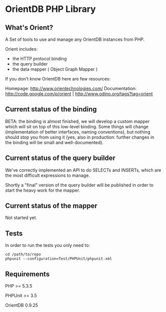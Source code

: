 # OrientDB PHP Library

## What's Orient?

A Set of tools to use and manage any OrientDB instances from PHP.

Orient includes:

* the HTTP protocol binding
* the query builder
* the data mapper ( Object Graph Mapper )


If you don't know OrientDB here are few resources:

Homepage: http://www.orientechnologies.com/
Documentation: http://code.google.com/p/orient | http://www.odino.org/tags?tag=orient

## Current status of the binding

BETA: the binding is almost finished, we will develop a custom mapper which will sit on top of this low-level binding.
Some things will change (implementation of better interfaces, naming conventions), but nothing should stop you from using it (yes, also in production: further changes in the binding will be small and well-documented).

## Current status of the query builder

We've correctly implemented an API to do SELECTs and INSERTs, which are the most difficult expressions to manage.

Shortly a "final" version of the query builder will be published in order to start the heavy work for the mapper.

## Current status of the mapper

Not started yet.

## Tests

In order to run the tests you only need to:

    cd /path/to/repo
    phpunit --configuration=Test/PHPUnit/phpunit.xml

## Requirements

PHP >= 5.3.5

PHPUnit >= 3.5

OrientDB 0.9.25
